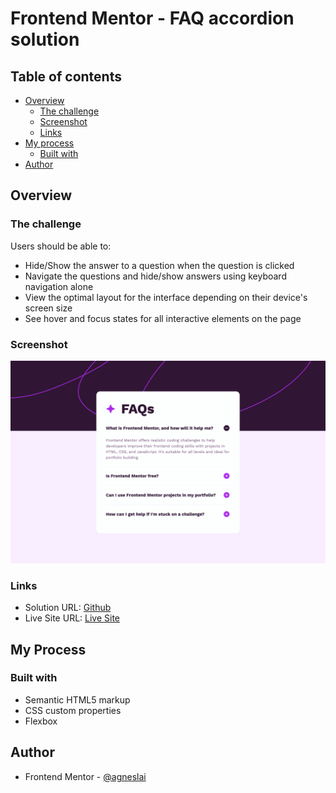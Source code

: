 # Frontend Mentor - FAQ accordion solution

## Table of contents

- [Overview](#overview)
  - [The challenge](#the-challenge)
  - [Screenshot](#screenshot)
  - [Links](#links)
- [My process](#my-process)
  - [Built with](#built-with)
- [Author](#author)

## Overview

### The challenge

Users should be able to:

- Hide/Show the answer to a question when the question is clicked
- Navigate the questions and hide/show answers using keyboard navigation alone
- View the optimal layout for the interface depending on their device's screen size
- See hover and focus states for all interactive elements on the page

### Screenshot

![](./screenshot.png)

### Links

- Solution URL: [Github](https://github.com/agneslai/front-end-challenges)
- Live Site URL: [Live Site](https://agneslai.github.io/front-end-challenges/faq-accordion)

## My Process
### Built with

- Semantic HTML5 markup
- CSS custom properties
- Flexbox

## Author
- Frontend Mentor - [@agneslai](https://www.frontendmentor.io/profile/agneslai)

